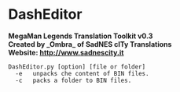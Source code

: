 # DashEditor
**MegaMan Legends Translation Toolkit v0.3**  
**Created by \_Ombra_ of SadNES cITy Translations**  
**Website: http://www.sadnescity.it**  

```
DashEditor.py [option] [file or folder]
  -e   unpacks che content of BIN files.
  -c   packs a folder to BIN files.
```
